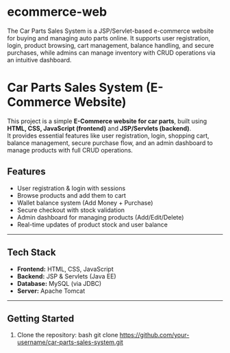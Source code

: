 # ecommerce-web
The Car Parts Sales System is a JSP/Servlet-based e-commerce website for buying and managing auto parts online. It supports user registration, login, product browsing, cart management, balance handling, and secure purchases, while admins can manage inventory with CRUD operations via an intuitive dashboard.
#  Car Parts Sales System (E-Commerce Website)

This project is a simple **E-Commerce website for car parts**, built using **HTML, CSS, JavaScript (frontend)** and **JSP/Servlets (backend)**.  
It provides essential features like user registration, login, shopping cart, balance management, secure purchase flow, and an admin dashboard to manage products with full CRUD operations.


##  Features
- User registration & login with sessions  
-  Browse products and add them to cart  
-  Wallet balance system (Add Money + Purchase)  
-  Secure checkout with stock validation  
-  Admin dashboard for managing products (Add/Edit/Delete)  
-  Real-time updates of product stock and user balance  

---

##  Tech Stack
- **Frontend:** HTML, CSS, JavaScript  
- **Backend:** JSP & Servlets (Java EE)  
- **Database:** MySQL (via JDBC)  
- **Server:** Apache Tomcat  

---

##  Getting Started
1. Clone the repository:
   bash
   git clone https://github.com/your-username/car-parts-sales-system.git
